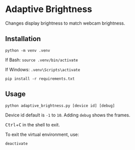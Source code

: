 # Adaptive Brightness
Changes display brightness to match webcam brightness.

## Installation

```
python -m venv .venv
```

If Bash: `source .venv/bin/activate`

If Windows: `.venv\Scripts\activate`

```
pip install -r requirements.txt
```

## Usage
```
python adaptive_brightness.py [device id] [debug]
```
Device id default is `-1` to `10`.
Adding `debug` shows the frames.

<kbd>Ctrl</kbd>+<kbd>C</kbd> in the shell to exit.

To exit the virtual environment, use:
```
deactivate
```